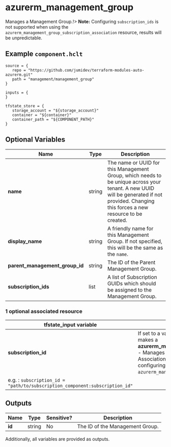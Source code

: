 # azurerm_management_group

Manages a Management Group.!> **Note:** Configuring `subscription_ids` is not supported when using the `azurerm_management_group_subscription_association` resource, results will be unpredictable.

## Example `component.hclt`

```hcl
source = {
   repo = "https://github.com/jumidev/terraform-modules-auto-azurerm.git" 
   path = "management/management_group" 
}

inputs = {
}

tfstate_store = {
   storage_account = "${storage_account}" 
   container = "${container}" 
   container_path = "${COMPONENT_PATH}" 
}

```

## Optional Variables

| Name | Type |  Description |
| ---- | --------- |  ----------- |
| **name** | string |  The name or UUID for this Management Group, which needs to be unique across your tenant. A new UUID will be generated if not provided. Changing this forces a new resource to be created. | 
| **display_name** | string |  A friendly name for this Management Group. If not specified, this will be the same as the `name`. | 
| **parent_management_group_id** | string |  The ID of the Parent Management Group. | 
| **subscription_ids** | list |  A list of Subscription GUIDs which should be assigned to the Management Group. | 


### 1 optional associated resource

| tfstate_input variable | Information |
| -------- | ----------- |
| **subscription_id** | If set to a valid `azurerm_subscription` `subscription_id`, makes a **azurerm_management_group_subscription_association** - Manages a Management Group Subscription Association.!> **Note:** When using this resource, configuring `subscription_ids` on the `azurerm_management_group` resource is not supported. \
 e.g. : `subscription_id = "path/to/subscription_component:subscription_id"`|

## Outputs

| Name | Type | Sensitive? | Description |
| ---- | ---- | --------- | --------- |
| **id** | string | No  | The ID of the Management Group. | 

Additionally, all variables are provided as outputs.
